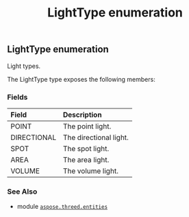 ﻿---
title: LightType enumeration
second_title: Aspose.3D for Python via .NET API References
description: 
type: docs
weight: 650
url: /python-net/aspose.threed.entities/lighttype/
is_root: false
---

## LightType enumeration

Light types.



The LightType type exposes the following members:

### Fields
| Field | Description |
| :- | :- |
| POINT | The point light. |
| DIRECTIONAL | The directional light. |
| SPOT | The spot light. |
| AREA | The area light. |
| VOLUME | The volume light. |



### See Also
* module [`aspose.threed.entities`](..)
